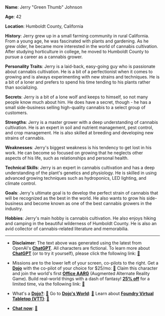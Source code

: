 **Name**: Jerry "Green Thumb" Johnson

**Age**: 42

**Location**: Humboldt County, California

**History**: Jerry grew up in a small farming community in rural California. From a young age, he was fascinated with plants and gardening. As he grew older, he became more interested in the world of cannabis cultivation. After studying horticulture in college, he moved to Humboldt County to pursue a career as a cannabis grower.

**Personality Traits**: Jerry is a laid-back, easy-going guy who is passionate about cannabis cultivation. He is a bit of a perfectionist when it comes to growing and is always experimenting with new strains and techniques. He is a bit of a loner and prefers to spend his time tending to his plants rather than socializing.

**Secrets**: Jerry is a bit of a lone wolf and keeps to himself, so not many people know much about him. He does have a secret, though - he has a small side-business selling high-quality cannabis to a select group of customers.

**Strengths**: Jerry is a master grower with a deep understanding of cannabis cultivation. He is an expert in soil and nutrient management, pest control, and crop management. He is also skilled at breeding and developing new strains of cannabis.

**Weaknesses**: Jerry's biggest weakness is his tendency to get lost in his work. He can become so focused on growing that he neglects other aspects of his life, such as relationships and personal health.

**Technical Skills**: Jerry is an expert in cannabis cultivation and has a deep understanding of the plant's genetics and physiology. He is skilled in using advanced growing techniques such as hydroponics, LED lighting, and climate control.

**Goals**: Jerry's ultimate goal is to develop the perfect strain of cannabis that will be recognized as the best in the world. He also wants to grow his side-business and become known as one of the best cannabis growers in the industry.

**Hobbies**: Jerry's main hobby is cannabis cultivation. He also enjoys hiking and camping in the beautiful wilderness of Humboldt County. He is also an avid collector of cannabis-related literature and memorabilia.


---
* **Disclaimer**: The text above was generated using the latest from OpenAI's [**ChatGPT**](https://openai.com/blog/chatgpt/).  All characters are fictional.  To learn more about [**ChatGPT**](https://openai.com/blog/chatgpt/) (or to try it yourself), please click the following link: [:closed_book:](https://openai.com/blog/chatgpt/)

* Missions are to the lower left of your screen, co-pilots to the right. Get a [**Dojo**](https://workmates.live/marketplace) with the co-pilot of your choice for $25/mo: [:green_book:](https://workmates.live/marketplace) Claim this character and join the world's first [**Office AARG**](https://dojos.world) (Augmented Alternate Reality Game). Build real-world things with a dash of fantasy! [**25% off**](https://blog.workmates.live/deal-on-a-dojo) for a limited time, via the following link: [:green_book:](https://blog.workmates.live/deal-on-a-dojo) 

* What's a [**Dojo?**](https://workdojos.com): [:blue_book:](https://workdojos.com)  Go to [**Dojo's World**](https://dojos.world): [:blue_book:](https://dojos.world)  Learn about [**Foundry Virtual Tabletop (VTT)**](https://foundryvtt.com): [:closed_book:](https://foundryvtt.com/)

* [**Chat now**](https://chat.workmates.live/channel/support): [:ledger:](https://chat.workmates.live/channel/support)
